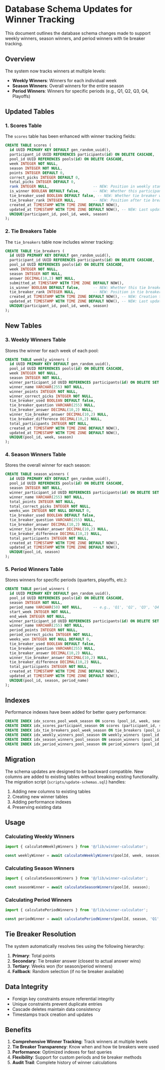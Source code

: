 # Database Schema Updates for Winner Tracking

This document outlines the database schema changes made to support weekly winners, season winners, and period winners with tie breaker tracking.

## Overview

The system now tracks winners at multiple levels:
- **Weekly Winners**: Winners for each individual week
- **Season Winners**: Overall winners for the entire season
- **Period Winners**: Winners for specific periods (e.g., Q1, Q2, Q3, Q4, Playoffs)

## Updated Tables

### 1. Scores Table

The `scores` table has been enhanced with winner tracking fields:

```sql
CREATE TABLE scores (
  id UUID PRIMARY KEY DEFAULT gen_random_uuid(),
  participant_id UUID REFERENCES participants(id) ON DELETE CASCADE,
  pool_id UUID REFERENCES pools(id) ON DELETE CASCADE,
  week INTEGER NOT NULL,
  season INTEGER NOT NULL,
  points INTEGER DEFAULT 0,
  correct_picks INTEGER DEFAULT 0,
  total_picks INTEGER DEFAULT 0,
  rank INTEGER NULL,                    -- NEW: Position in weekly standings
  is_winner BOOLEAN DEFAULT false,      -- NEW: Whether this participant won the week
  tie_breaker_used BOOLEAN DEFAULT false, -- NEW: Whether tie breaker was used
  tie_breaker_rank INTEGER NULL,        -- NEW: Position after tie breaker resolution
  created_at TIMESTAMP WITH TIME ZONE DEFAULT NOW(),
  updated_at TIMESTAMP WITH TIME ZONE DEFAULT NOW(), -- NEW: Last update timestamp
  UNIQUE(participant_id, pool_id, week, season)
);
```

### 2. Tie Breakers Table

The `tie_breakers` table now includes winner tracking:

```sql
CREATE TABLE tie_breakers (
  id UUID PRIMARY KEY DEFAULT gen_random_uuid(),
  participant_id UUID REFERENCES participants(id) ON DELETE CASCADE,
  pool_id UUID REFERENCES pools(id) ON DELETE CASCADE,
  week INTEGER NOT NULL,
  season INTEGER NOT NULL,
  answer DECIMAL(10,2) NOT NULL,
  submitted_at TIMESTAMP WITH TIME ZONE DEFAULT NOW(),
  is_winner BOOLEAN DEFAULT false,      -- NEW: Whether this tie breaker won
  tie_breaker_rank INTEGER NULL,        -- NEW: Position in tie breaker standings
  created_at TIMESTAMP WITH TIME ZONE DEFAULT NOW(), -- NEW: Creation timestamp
  updated_at TIMESTAMP WITH TIME ZONE DEFAULT NOW(), -- NEW: Last update timestamp
  UNIQUE(participant_id, pool_id, week, season)
);
```

## New Tables

### 3. Weekly Winners Table

Stores the winner for each week of each pool:

```sql
CREATE TABLE weekly_winners (
  id UUID PRIMARY KEY DEFAULT gen_random_uuid(),
  pool_id UUID REFERENCES pools(id) ON DELETE CASCADE,
  week INTEGER NOT NULL,
  season INTEGER NOT NULL,
  winner_participant_id UUID REFERENCES participants(id) ON DELETE SET NULL,
  winner_name VARCHAR(255) NOT NULL,
  winner_points INTEGER NOT NULL,
  winner_correct_picks INTEGER NOT NULL,
  tie_breaker_used BOOLEAN DEFAULT false,
  tie_breaker_question VARCHAR(255) NULL,
  tie_breaker_answer DECIMAL(10,2) NULL,
  winner_tie_breaker_answer DECIMAL(10,2) NULL,
  tie_breaker_difference DECIMAL(10,2) NULL,
  total_participants INTEGER NOT NULL,
  created_at TIMESTAMP WITH TIME ZONE DEFAULT NOW(),
  updated_at TIMESTAMP WITH TIME ZONE DEFAULT NOW(),
  UNIQUE(pool_id, week, season)
);
```

### 4. Season Winners Table

Stores the overall winner for each season:

```sql
CREATE TABLE season_winners (
  id UUID PRIMARY KEY DEFAULT gen_random_uuid(),
  pool_id UUID REFERENCES pools(id) ON DELETE CASCADE,
  season INTEGER NOT NULL,
  winner_participant_id UUID REFERENCES participants(id) ON DELETE SET NULL,
  winner_name VARCHAR(255) NOT NULL,
  total_points INTEGER NOT NULL,
  total_correct_picks INTEGER NOT NULL,
  weeks_won INTEGER NOT NULL DEFAULT 0,
  tie_breaker_used BOOLEAN DEFAULT false,
  tie_breaker_question VARCHAR(255) NULL,
  tie_breaker_answer DECIMAL(10,2) NULL,
  winner_tie_breaker_answer DECIMAL(10,2) NULL,
  tie_breaker_difference DECIMAL(10,2) NULL,
  total_participants INTEGER NOT NULL,
  created_at TIMESTAMP WITH TIME ZONE DEFAULT NOW(),
  updated_at TIMESTAMP WITH TIME ZONE DEFAULT NOW(),
  UNIQUE(pool_id, season)
);
```

### 5. Period Winners Table

Stores winners for specific periods (quarters, playoffs, etc.):

```sql
CREATE TABLE period_winners (
  id UUID PRIMARY KEY DEFAULT gen_random_uuid(),
  pool_id UUID REFERENCES pools(id) ON DELETE CASCADE,
  season INTEGER NOT NULL,
  period_name VARCHAR(50) NOT NULL,     -- e.g., 'Q1', 'Q2', 'Q3', 'Q4', 'Playoffs'
  start_week INTEGER NOT NULL,
  end_week INTEGER NOT NULL,
  winner_participant_id UUID REFERENCES participants(id) ON DELETE SET NULL,
  winner_name VARCHAR(255) NOT NULL,
  period_points INTEGER NOT NULL,
  period_correct_picks INTEGER NOT NULL,
  weeks_won INTEGER NOT NULL DEFAULT 0,
  tie_breaker_used BOOLEAN DEFAULT false,
  tie_breaker_question VARCHAR(255) NULL,
  tie_breaker_answer DECIMAL(10,2) NULL,
  winner_tie_breaker_answer DECIMAL(10,2) NULL,
  tie_breaker_difference DECIMAL(10,2) NULL,
  total_participants INTEGER NOT NULL,
  created_at TIMESTAMP WITH TIME ZONE DEFAULT NOW(),
  updated_at TIMESTAMP WITH TIME ZONE DEFAULT NOW(),
  UNIQUE(pool_id, season, period_name)
);
```

## Indexes

Performance indexes have been added for better query performance:

```sql
CREATE INDEX idx_scores_pool_week_season ON scores (pool_id, week, season);
CREATE INDEX idx_scores_participant_season ON scores (participant_id, season);
CREATE INDEX idx_tie_breakers_pool_week_season ON tie_breakers (pool_id, week, season);
CREATE INDEX idx_weekly_winners_pool_season ON weekly_winners (pool_id, season);
CREATE INDEX idx_season_winners_pool_season ON season_winners (pool_id, season);
CREATE INDEX idx_period_winners_pool_season ON period_winners (pool_id, season);
```

## Migration

The schema updates are designed to be backward compatible. New columns are added to existing tables without breaking existing functionality. The migration script (`scripts/update-schemas.sql`) handles:

1. Adding new columns to existing tables
2. Creating new winner tables
3. Adding performance indexes
4. Preserving existing data

## Usage

### Calculating Weekly Winners

```typescript
import { calculateWeeklyWinners } from '@/lib/winner-calculator';

const weeklyWinner = await calculateWeeklyWinners(poolId, week, season);
```

### Calculating Season Winners

```typescript
import { calculateSeasonWinners } from '@/lib/winner-calculator';

const seasonWinner = await calculateSeasonWinners(poolId, season);
```

### Calculating Period Winners

```typescript
import { calculatePeriodWinners } from '@/lib/winner-calculator';

const periodWinner = await calculatePeriodWinners(poolId, season, 'Q1', 1, 4);
```

## Tie Breaker Resolution

The system automatically resolves ties using the following hierarchy:

1. **Primary**: Total points
2. **Secondary**: Tie breaker answer (closest to actual answer wins)
3. **Tertiary**: Weeks won (for season/period winners)
4. **Fallback**: Random selection (if no tie breaker available)

## Data Integrity

- Foreign key constraints ensure referential integrity
- Unique constraints prevent duplicate entries
- Cascade deletes maintain data consistency
- Timestamps track creation and updates

## Benefits

1. **Comprehensive Winner Tracking**: Track winners at multiple levels
2. **Tie Breaker Transparency**: Know when and how tie breakers were used
3. **Performance**: Optimized indexes for fast queries
4. **Flexibility**: Support for custom periods and tie breaker methods
5. **Audit Trail**: Complete history of winner calculations
